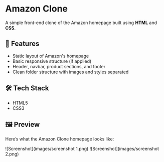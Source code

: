 # Amazon Clone

A simple front-end clone of the Amazon homepage built using **HTML** and **CSS**.

## 🚀 Features

- Static layout of Amazon's homepage
- Basic responsive structure (if applied)
- Header, navbar, product sections, and footer
- Clean folder structure with images and styles separated

## 🛠️ Tech Stack

- HTML5
- CSS3
## 🖼️ Preview

Here’s what the Amazon Clone homepage looks like:

![Screenshot](images/screenshot 1.png)
![Screenshot](images/screenshot 2.png)
